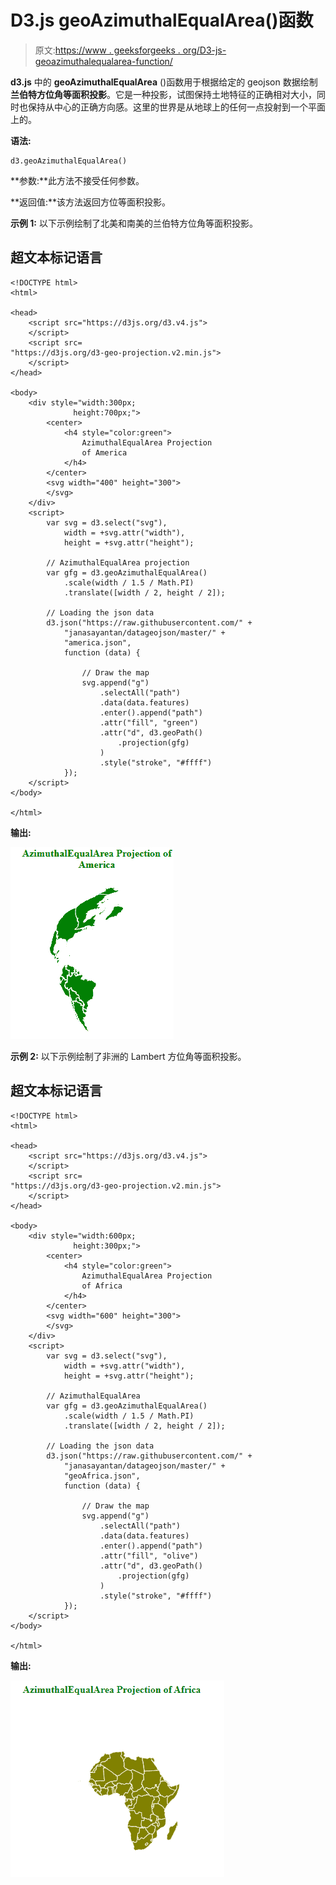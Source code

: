 # D3.js geoAzimuthalEqualArea()函数

> 原文:[https://www . geeksforgeeks . org/D3-js-geoazimuthalequalarea-function/](https://www.geeksforgeeks.org/d3-js-geoazimuthalequalarea-function/)

**d3.js** 中的 **geoAzimuthalEqualArea** ()函数用于根据给定的 geojson 数据绘制**兰伯特方位角等面积投影**。它是一种投影，试图保持土地特征的正确相对大小，同时也保持从中心的正确方向感。这里的世界是从地球上的任何一点投射到一个平面上的。

**语法:**

```
d3.geoAzimuthalEqualArea()
```

**参数:**此方法不接受任何参数。

**返回值:**该方法返回方位等面积投影。

**示例 1:** 以下示例绘制了北美和南美的兰伯特方位角等面积投影。

## 超文本标记语言

```
<!DOCTYPE html>
<html>

<head>
    <script src="https://d3js.org/d3.v4.js">
    </script>
    <script src=
"https://d3js.org/d3-geo-projection.v2.min.js">
    </script>
</head>

<body>
    <div style="width:300px; 
              height:700px;">
        <center>
            <h4 style="color:green">
                AzimuthalEqualArea Projection
                of America
            </h4>
        </center>
        <svg width="400" height="300">
        </svg>
    </div>
    <script>
        var svg = d3.select("svg"),
            width = +svg.attr("width"),
            height = +svg.attr("height");

        // AzimuthalEqualArea projection
        var gfg = d3.geoAzimuthalEqualArea()
            .scale(width / 1.5 / Math.PI)
            .translate([width / 2, height / 2]);

        // Loading the json data 
        d3.json("https://raw.githubusercontent.com/" +
            "janasayantan/datageojson/master/" +
            "america.json",
            function (data) {

                // Draw the map
                svg.append("g")
                    .selectAll("path")
                    .data(data.features)
                    .enter().append("path")
                    .attr("fill", "green")
                    .attr("d", d3.geoPath()
                        .projection(gfg)
                    )
                    .style("stroke", "#ffff")
            });
    </script>
</body>

</html>
```

**输出:**

![](img/1b0d794db7db169e2f48c5a283036776.png)

**示例 2:** 以下示例绘制了非洲的 Lambert 方位角等面积投影。

## 超文本标记语言

```
<!DOCTYPE html>
<html>

<head>
    <script src="https://d3js.org/d3.v4.js">
    </script>
    <script src=
"https://d3js.org/d3-geo-projection.v2.min.js">
    </script>
</head>

<body>
    <div style="width:600px;
              height:300px;">
        <center>
            <h4 style="color:green">
                AzimuthalEqualArea Projection
                of Africa
            </h4>
        </center>
        <svg width="600" height="300">
        </svg>
    </div>
    <script>
        var svg = d3.select("svg"),
            width = +svg.attr("width"),
            height = +svg.attr("height");

        // AzimuthalEqualArea
        var gfg = d3.geoAzimuthalEqualArea()
            .scale(width / 1.5 / Math.PI)
            .translate([width / 2, height / 2]);

        // Loading the json data 
        d3.json("https://raw.githubusercontent.com/" +
            "janasayantan/datageojson/master/" +
            "geoAfrica.json",
            function (data) {

                // Draw the map
                svg.append("g")
                    .selectAll("path")
                    .data(data.features)
                    .enter().append("path")
                    .attr("fill", "olive")
                    .attr("d", d3.geoPath()
                        .projection(gfg)
                    )
                    .style("stroke", "#ffff")
            });
    </script>
</body>

</html>
```

**输出:**

![](img/3bafe0f87f7c36bb3839526768d66a7d.png)